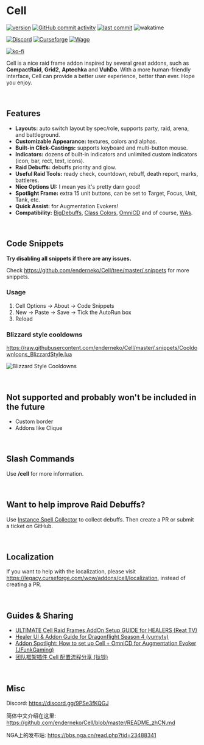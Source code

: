 # Cell

[![version](https://img.shields.io/github/v/release/enderneko/Cell)](https://github.com/enderneko/Cell/releases)
[![GitHub commit activity](https://img.shields.io/github/commit-activity/m/enderneko/Cell)](https://github.com/enderneko/Cell/commits/master)
[![last commit](https://img.shields.io/github/last-commit/enderneko/Cell)](https://github.com/enderneko/Cell/commits/master)
![wakatime](https://wakatime.com/badge/user/b2ffce60-8269-440f-81a0-7316f36a6085/project/82ff5b42-1fec-416d-9d8d-50b586ceea0c.svg)

[![Discord](https://img.shields.io/discord/1122747237546610760?label=Discord&color=5865F2)](https://discord.gg/9PSe3fKQGJ)
[![Curseforge](https://img.shields.io/curseforge/dt/409666?label=CurseForge&color=F16436)](https://www.curseforge.com/wow/addons/cell)
[![Wago](https://img.shields.io/badge/Wago-Cell-ad1319)](https://addons.wago.io/addons/cell)

[![ko-fi](https://ko-fi.com/img/githubbutton_sm.svg)](https://ko-fi.com/enderneko)

Cell is a nice raid frame addon inspired by several great addons, such as __CompactRaid__, __Grid2__, __Aptechka__ and __VuhDo__.
With a more human-friendly interface, Cell can provide a better user experience, better than ever.
Hope you enjoy.

&nbsp;

## Features

- __Layouts:__ auto switch layout by spec/role, supports party, raid, arena, and battleground.
- __Customizable Appearance:__ textures, colors and alphas.
- __Built-in Click-Castings:__ supports keyboard and multi-button mouse.
- __Indicators:__ dozens of built-in indicators and unlimited custom indicators (icon, bar, rect, text, icons).
- __Raid Debuffs:__ debuffs priority and glow.
- __Useful Raid Tools:__ ready check, countdown, rebuff, death report, marks, battleres.
- __Nice Options UI:__ I mean yes it's pretty darn good!
- __Spotlight Frame:__ extra 15 unit buttons, can be set to Target, Focus, Unit, Tank, etc.
- __Quick Assist:__ for Augmentation Evokers!
- __Compatibility:__ [BigDebuffs](https://www.curseforge.com/wow/addons/bigdebuffs), [Class Colors](https://www.curseforge.com/wow/addons/classcolors), [OmniCD](https://www.curseforge.com/wow/addons/omnicd) and of course, [WAs](https://wago.io/weakauras).

&nbsp;

## Code Snippets

__Try disabling all snippets if there are any issues.__

Check <https://github.com/enderneko/Cell/tree/master/.snippets> for more snippets.

### Usage

1. Cell Options -> About -> Code Snippets
2. New -> Paste -> Save -> Tick the AutoRun box
3. Reload

### Blizzard style cooldowns

<https://raw.githubusercontent.com/enderneko/Cell/master/.snippets/CooldownIcons_BlizzardStyle.lua>

![Blizzard Style Cooldowns](https://github.com/enderneko/Cell/raw/master/.snippets/CooldownIcons_BlizzardStyle.gif)

&nbsp;

## Not supported and probably won't be included in the future

- Custom border
- Addons like Clique

&nbsp;

## Slash Commands

Use __/cell__ for more information.

&nbsp;

## Want to help improve Raid Debuffs?

Use [Instance Spell Collector](https://legacy.curseforge.com/wow/addons/instance-spell-collector) to collect debuffs. Then create a PR or submit a ticket on GitHub.

&nbsp;

## Localization

If you want to help with the localization, please visit <https://legacy.curseforge.com/wow/addons/cell/localization>, instead of creating a PR.

&nbsp;

## Guides & Sharing

- [ULTIMATE Cell Raid Frames AddOn Setup GUIDE for HEALERS (Reat TV)](https://www.youtube.com/watch?v=ntXko7htO2I)
- [Healer UI & Addon Guide for Dragonflight Season 4 (yumytv)](https://www.youtube.com/watch?v=XcXvXxFipOE)
- [Addon Spotlight: How to set up Cell + OmniCD for Augmentation Evoker (JFunkGaming)](https://www.youtube.com/watch?v=PMvtgJv-808)
- [团队框架插件 Cell 配置流程分享 (钛锬)](https://bbs.nga.cn/read.php?tid=32921170)

&nbsp;

## Misc

Discord: <https://discord.gg/9PSe3fKQGJ>

简体中文介绍在这里: <https://github.com/enderneko/Cell/blob/master/README_zhCN.md>

NGA上的发布贴: <https://bbs.nga.cn/read.php?tid=23488341>
